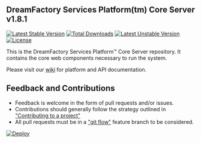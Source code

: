 ## DreamFactory Services Platform(tm) Core Server v1.8.1
[![Latest Stable Version](https://poser.pugx.org/dreamfactory/dsp-core/v/stable.svg)](https://packagist.org/packages/dreamfactory/dsp-core) [![Total Downloads](https://poser.pugx.org/dreamfactory/dsp-core/downloads.svg)](https://packagist.org/packages/dreamfactory/dsp-core) [![Latest Unstable Version](https://poser.pugx.org/dreamfactory/dsp-core/v/unstable.svg)](https://packagist.org/packages/dreamfactory/dsp-core) [![License](https://poser.pugx.org/dreamfactory/dsp-core/license.svg)](https://packagist.org/packages/dreamfactory/dsp-core)

This is the DreamFactory Services Platform&trade; Core Server repository. It contains the core web components necessary to run the system.

Please visit our [wiki](https://github.com/dreamfactorysoftware/dsp-core/wiki) for platform and API documentation.

## Feedback and Contributions

* Feedback is welcome in the form of pull requests and/or issues.
* Contributions should generally follow the strategy outlined in ["Contributing
  to a project"](https://help.github.com/articles/fork-a-repo#contributing-to-a-project)
* All pull requests must be in a ["git flow"](https://github.com/nvie/gitflow) feature branch to be considered.

[![Deploy](https://www.herokucdn.com/deploy/button.png)](https://heroku.com/deploy)
